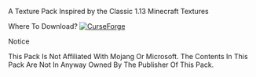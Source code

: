 A Texture Pack Inspired by the Classic 1.13 Minecraft Textures

Where To Download?
[![CurseForge](https://cf.way2muchnoise.eu/title/programmertextures.svg)](https://www.curseforge.com/minecraft/texture-packs/programmertextures)

Notice


This Pack Is Not Affiliated With Mojang Or Microsoft.
The Contents In This Pack Are Not In Anyway Owned By The Publisher Of This Pack.
